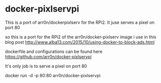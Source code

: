 # docker-pixlservpi
This is a port of arr0n/dockerpixlserv for the RPi2.  It juse serves a pixel on port 80 

so this is a port for the RPi2 of the arr0n/docker-pixlserv image i use in this blog post http://www.alba13.com/2015/10/using-docker-to-block-ads.html

dockerfile and configurations can be found here https://github.com/arr0n/docker-pixlservpi

It's only job is to serve a pixel on port 80

docker run -d -p 80:80 arr0n/docker-pixlservpi
